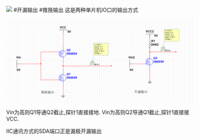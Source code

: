 ![](assets/推挽输出.ms14)
#开漏输出 #推挽输出
这是两种单片机IO口的输出方式

![](assets/截图_20231112105128%201.png)

Vin为高则Q1导通Q2截止,探针1直接接地.
Vin为高则Q2导通Q1截止,探针1直接接VCC.

IIC通讯方式的SDA端口正是漏极开漏输出